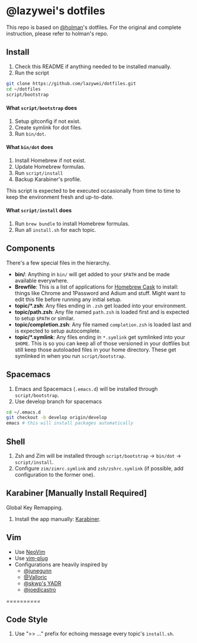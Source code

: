 @lazywei's dotfiles
==========

This repo is based on [@holman](https://github.com/holman/dotfiles)'s dotfiles. For the original and complete instruction, please refer to holman's repo.

## Install

1. Check this README if anything needed to be installed manually.
2. Run the script
    
  ```sh
  git clone https://github.com/lazywei/dotfiles.git
  cd ~/dotfiles
  script/bootstrap
  ```

#### What `script/bootstrap` does

1. Setup gitconfig if not exist.
2. Create symlink for dot files.
3. Run `bin/dot`. 

#### What `bin/dot` does

1. Install Homebrew if not exist.
2. Update Homebrew formulas.
3. Run `script/install`
4. Backup Karabiner's profile.

This script is expected to be executed occasionally from time to time to keep the environment fresh and up-to-date.

#### What `script/install` does

1. Run `brew bundle` to install Homebrew formulas.
2. Run all `install.sh` for each topic.

## Components

There's a few special files in the hierarchy.

- **bin/**: Anything in `bin/` will get added to your `$PATH` and be made
  available everywhere.
- **Brewfile**: This is a list of applications for [Homebrew Cask](http://caskroom.io) to install: things like Chrome and 1Password and Adium and stuff. Might want to edit this file before running any initial setup.
- **topic/\*.zsh**: Any files ending in `.zsh` get loaded into your
  environment.
- **topic/path.zsh**: Any file named `path.zsh` is loaded first and is
  expected to setup `$PATH` or similar.
- **topic/completion.zsh**: Any file named `completion.zsh` is loaded
  last and is expected to setup autocomplete.
- **topic/\*.symlink**: Any files ending in `*.symlink` get symlinked into
  your `$HOME`. This is so you can keep all of those versioned in your dotfiles
  but still keep those autoloaded files in your home directory. These get
  symlinked in when you run `script/bootstrap`.

## Spacemacs

1. Emacs and Spacemacs (`.emacs.d`) will be installed through `script/bootstrap`.
2. Use develop branch for spacemacs
    
  ```sh
  cd ~/.emacs.d
  git checkout -b develop origin/develop
  emacs # this will install packages automatically
  ```



## Shell

1. Zsh and Zim will be installed through `script/bootstrap` -> `bin/dot` -> `script/install`.
2. Configure `zim/zimrc.symlink` and `zsh/zshrc.symlink` (if possible, add configuration to the former one).


## Karabiner [Manually Install Required]

Global Key Remapping.

1. Install the app manually: [Karabiner](https://pqrs.org/osx/karabiner/index.html.en).

## Vim

- Use [NeoVim](https://github.com/neovim/neovim)
- Use [vim-plug](https://github.com/junegunn/vim-plug)
- Configurations are heavily inspired by
  - [@junegunn](https://github.com/junegunn/dotfiles/blob/master/vimrc)
  - [@Valloric](https://github.com/Valloric/dotfiles/blob/master/vim/vimrc.vim)
  - [@skwp's YADR](https://github.com/skwp/dotfiles/blob/master/vimrc)
  - [@joedicastro](https://github.com/joedicastro/dotfiles/blob/master/vim/vimrc)


==========

## Code Style

1. Use ">> ..." prefix for echoing message every topic's `install.sh`.
